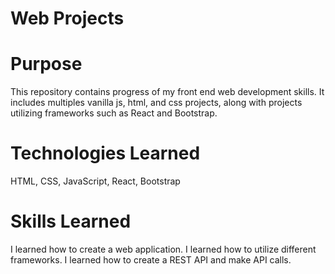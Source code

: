 # Web Projects

# Purpose
This repository contains progress of my front end web development skills. It includes multiples vanilla js, html, and css projects, along with projects utilizing frameworks such as React and Bootstrap.

# Technologies Learned
HTML, CSS, JavaScript, React, Bootstrap

# Skills Learned
I learned how to create a web application. I learned how to utilize different frameworks. I learned how to create a REST API and make API calls.
